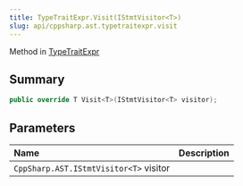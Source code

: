 ```yaml
---
title: TypeTraitExpr.Visit(IStmtVisitor<T>)
slug: api/cppsharp.ast.typetraitexpr.visit
---
```

Method in [TypeTraitExpr](/api/cppsharp/ast/typetraitexpr)

## Summary



```csharp
public override T Visit<T>(IStmtVisitor<T> visitor);
```

## Parameters

|Name|Description|
|:---|:---|
|`CppSharp.AST.IStmtVisitor<T>` visitor||

